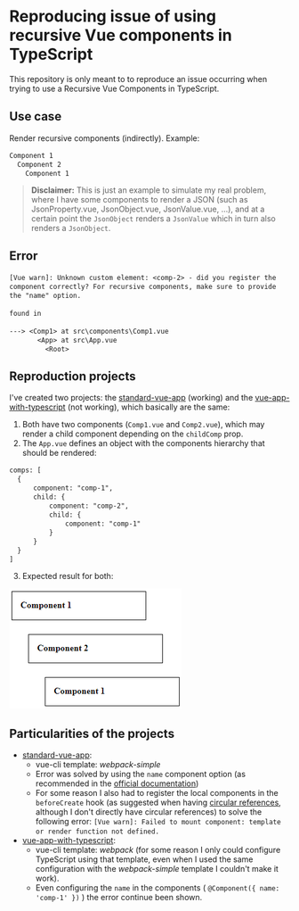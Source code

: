 # Reproducing issue of using recursive Vue components in TypeScript

This repository is only meant to to reproduce an issue occurring when trying to use a Recursive Vue Components in TypeScript.

## Use case
Render recursive components (indirectly). Example:

```
Component 1
  Component 2
    Component 1
```
> **Disclaimer:** This is just an example to simulate my real problem, where I have some components to render a JSON (such as JsonProperty.vue, JsonObject.vue, JsonValue.vue, ...), and at a certain point the `JsonObject` renders a `JsonValue` which in turn also renders a `JsonObject`.

## Error
```
[Vue warn]: Unknown custom element: <comp-2> - did you register the component correctly? For recursive components, make sure to provide the "name" option.

found in

---> <Comp1> at src\components\Comp1.vue
       <App> at src\App.vue
         <Root>
```


## Reproduction projects
I've created two projects: the [standard-vue-app] (working) and the [vue-app-with-typescript] (not working), which basically are the same:

1. Both have two components (`Comp1.vue` and `Comp2.vue`), which may render a child component depending on the `childComp` prop.
2. The `App.vue` defines an object with the components hierarchy that should be rendered:
  ```
comps: [
    { 
        component: "comp-1",
        child: { 
            component: "comp-2",
            child: { 
                component: "comp-1"
            }
        }
    }
]
  ```
3. Expected result for both:

![Expected result][expected-result]

## Particularities of the projects

- [standard-vue-app]:
  - vue-cli template: *webpack-simple*
  - Error was solved by using the `name` component option (as recommended in the [official documentation](https://vuejs.org/v2/guide/components.html#Recursive-Components))
  - For some reason I also had to register the local components in the `beforeCreate` hook (as suggested when having [circular references](https://vuejs.org/v2/guide/components.html#Circular-References-Between-Components), although I don't directly have circular references) to solve the following error: `[Vue warn]: Failed to mount component: template or render function not defined.`
- [vue-app-with-typescript]:
  - vue-cli template: *webpack* (for some reason I only could configure TypeScript using that template, even when I used the same configuration with the *webpack-simple* template I couldn't make it work).
  - Even configuring the `name` in the components ( `@Component({ name:  'comp-1' })` ) the error continue been shown.



[expected-result]: https://github.com/alexandrevribeiro/reproducing-vue-recursive-comp-issue-with-typescript/blob/master/images/expected-result.png "Expected result"

[standard-vue-app]: https://github.com/alexandrevribeiro/reproducing-vue-recursive-comp-issue-with-typescript/tree/master/standard-vue-app

[vue-app-with-typescript]: https://github.com/alexandrevribeiro/reproducing-vue-recursive-comp-issue-with-typescript/tree/master/vue-app-with-typescript
